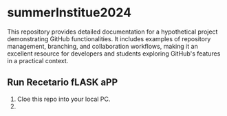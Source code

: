 # summerInstitue2024
This repository provides detailed documentation for a hypothetical project demonstrating GitHub functionalities. It includes examples of repository management, branching, and collaboration workflows, making it an excellent resource for developers and students exploring GitHub's features in a practical context.

## Run Recetario fLASK aPP

1. Cloe this repo into your local PC.
2. 
